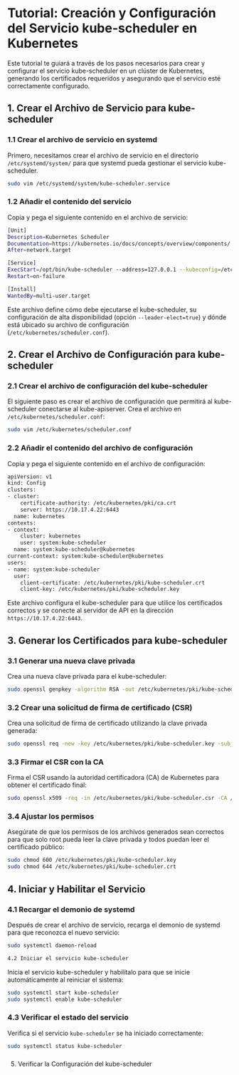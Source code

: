 # Tutorial: Creación y Configuración del Servicio kube-scheduler en Kubernetes

Este tutorial te guiará a través de los pasos necesarios para crear y configurar el servicio kube-scheduler en un clúster de Kubernetes, generando los certificados requeridos y asegurando que el servicio esté correctamente configurado.

## 1. Crear el Archivo de Servicio para kube-scheduler

### 1.1 Crear el archivo de servicio en systemd

Primero, necesitamos crear el archivo de servicio en el directorio `/etc/systemd/system/` para que systemd pueda gestionar el servicio kube-scheduler.

```bash
sudo vim /etc/systemd/system/kube-scheduler.service
```


### 1.2 Añadir el contenido del servicio

Copia y pega el siguiente contenido en el archivo de servicio:

```bash
[Unit]
Description=Kubernetes Scheduler
Documentation=https://kubernetes.io/docs/concepts/overview/components/
After=network.target

[Service]
ExecStart=/opt/bin/kube-scheduler --address=127.0.0.1 --kubeconfig=/etc/kubernetes/scheduler.conf --leader-elect=true --v=2
Restart=on-failure

[Install]
WantedBy=multi-user.target
```

Este archivo define cómo debe ejecutarse el kube-scheduler, su configuración de alta disponibilidad (opción `--leader-elect=true`) y dónde está ubicado su archivo de configuración (`/etc/kubernetes/scheduler.conf`).



## 2. Crear el Archivo de Configuración para kube-scheduler

### 2.1 Crear el archivo de configuración del kube-scheduler

El siguiente paso es crear el archivo de configuración que permitirá al kube-scheduler conectarse al kube-apiserver. Crea el archivo en `/etc/kubernetes/scheduler.conf`:


```bash
sudo vim /etc/kubernetes/scheduler.conf
```

### 2.2 Añadir el contenido del archivo de configuración

Copia y pega el siguiente contenido en el archivo de configuración:

```bash
apiVersion: v1
kind: Config
clusters:
- cluster:
    certificate-authority: /etc/kubernetes/pki/ca.crt
    server: https://10.17.4.22:6443
  name: kubernetes
contexts:
- context:
    cluster: kubernetes
    user: system:kube-scheduler
  name: system:kube-scheduler@kubernetes
current-context: system:kube-scheduler@kubernetes
users:
- name: system:kube-scheduler
  user:
    client-certificate: /etc/kubernetes/pki/kube-scheduler.crt
    client-key: /etc/kubernetes/pki/kube-scheduler.key
```

Este archivo configura el kube-scheduler para que utilice los certificados correctos y se conecte al servidor de API en la dirección `https://10.17.4.22:6443`.


## 3. Generar los Certificados para kube-scheduler

### 3.1 Generar una nueva clave privada

Crea una nueva clave privada para el kube-scheduler:

```bash
sudo openssl genpkey -algorithm RSA -out /etc/kubernetes/pki/kube-scheduler.key -pkeyopt rsa_keygen_bits:2048
```

### 3.2 Crear una solicitud de firma de certificado (CSR)

Crea una solicitud de firma de certificado utilizando la clave privada generada:

```bash
sudo openssl req -new -key /etc/kubernetes/pki/kube-scheduler.key -subj "/CN=system:kube-scheduler" -out /etc/kubernetes/pki/kube-scheduler.csr
```

### 3.3 Firmar el CSR con la CA

Firma el CSR usando la autoridad certificadora (CA) de Kubernetes para obtener el certificado final:


```bash
sudo openssl x509 -req -in /etc/kubernetes/pki/kube-scheduler.csr -CA /etc/kubernetes/pki/ca.crt -CAkey /etc/kubernetes/pki/ca.key -CAcreateserial -out /etc/kubernetes/pki/kube-scheduler.crt -days 365
```

### 3.4 Ajustar los permisos

Asegúrate de que los permisos de los archivos generados sean correctos para que solo root pueda leer la clave privada y todos puedan leer el certificado público:

```bash
sudo chmod 600 /etc/kubernetes/pki/kube-scheduler.key
sudo chmod 644 /etc/kubernetes/pki/kube-scheduler.crt
```

## 4. Iniciar y Habilitar el Servicio


### 4.1 Recargar el demonio de systemd

Después de crear el archivo de servicio, recarga el demonio de systemd para que reconozca el nuevo servicio:

```bash
sudo systemctl daemon-reload
```

```bash
4.2 Iniciar el servicio kube-scheduler
```

Inicia el servicio kube-scheduler y habilítalo para que se inicie automáticamente al reiniciar el sistema:
  
```bash
sudo systemctl start kube-scheduler
sudo systemctl enable kube-scheduler
```

### 4.3 Verificar el estado del servicio


Verifica si el servicio `kube-scheduler` se ha iniciado correctamente:

```bash
sudo systemctl status kube-scheduler
```

### 

5. Verificar la Configuración del kube-scheduler


